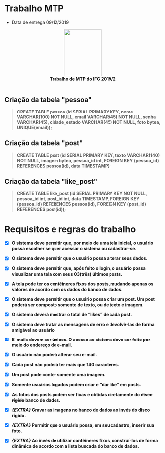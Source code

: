 # **Trabalho MTP**
* Data de entrega 09/12/2019

<p align="center">
    <img src="https://www.ifg.edu.br/images/ifg/logo/logo-ifg-vertical.png" height="150" width="120">
  <br>
  <b> Trabalho de MTP do IFG 2019/2
      <br>
      <br>
</p>

## Criação da tabela "pessoa"
> **CREATE TABLE** pessoa (id **SERIAL PRIMARY KEY**, nome **VARCHAR(100) NOT NULL**, email **VARCHAR(45) NOT NULL**, senha **VARCHAR(45)**, cidade_estado **VARCHAR(45) NOT NULL**, foto **bytea**, **UNIQUE(**email**)**);

## Criação da tabela "post"
> **CREATE TABLE** post (id **SERIAL PRIMARY KEY**, texto **VARCHAR(140) NOT NULL**, imagem **bytea**, pessoa_id **int**, **FOREIGN KEY** (pessoa_id) **REFERENCES** pessoa(id), data **TIMESTAMP**);

## Criação da tabela "like_post"
> **CREATE TABLE** like_post (id **SERIAL PRIMARY KEY NOT NULL**, pessoa_id **int**, post_id **int**, data **TIMESTAMP**, **FOREIGN KEY** (pessoa_id) **REFERENCES** pessoa(id), **FOREIGN KEY** (post_id) **REFERENCES** post(id));

# Requisitos e regras do trabalho
- [X] O sistema deve permitir que, por meio de uma tela inicial, o usuário possa escolher se quer acessar o sistema ou cadastrar-se.

- [X] O  sistema  deve  permitir  que  o  usuário  possa  alterar seus dados.

- [X] O sistema deve permitir que, após feito o login, o usuário possa visualizar uma tela com seus 03(três) últimos posts. 

- [X] A tela pode ter os contêineres fixos dos posts, mudando apenas os valores de acordo com os dados do banco de dados.

- [X] O sistema deve permitir que o usuário possa criar um post. Um post poderá ser composto somente de texto, ou de texto e imagem.

- [X] O sistema deverá mostrar o total de “likes” de cada post.

- [X] O sistema deve tratar as mensagens de erro e devolvê-las de forma amigável ao usuário.

- [X] E-mails devem ser únicos. O acesso ao sistema deve ser feito por meio do endereço de e-mail.

- [X] O usuário não poderá alterar seu e-mail.

- [X] Cada post não poderá ter mais que 140 caracteres.

- [X] Um post pode conter somente uma imagem.

- [X] Somente usuários logados podem criar e “dar like” em posts.

- [X] As fotos dos posts podem ser fixas e obtidas diretamente do ~~disco rígido~~ banco de dados.

- [X] *{EXTRA}* Gravar as imagens no banco de dados ao invés do disco rígido.

- [X] *{EXTRA}* Permitir que o usuário possa, em seu cadastro, inserir sua foto.

- [X] *{EXTRA}* Ao invés de utilizar contêineres fixos, construí-los de forma dinâmica de acordo com a lista buscada do banco de dados.
